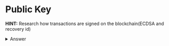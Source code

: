 # Public Key

**HINT:** Research how transactions are signed on the blockchain(ECDSA and recovery id)
<details>
<summary>Answer</summary>
<p>

Look up ```0x92b28647ae1f3264661f72fb2eb9625a89d88a31``` on [ropsten.etherscan](https://ropsten.etherscan.io/) and grab the most recent transaction's raw transaction hex.
Use ethereumjs-tx to get the public key like so:

```js
const EthereumTx = require ('etehreumjs-tx');

const rawTx =
`0xf87080843b9aca0083015f90946b477781b0e68031109f21887e6b5afeaaeb002b808c5468616e6b732c206d616e2129a0a5522718c0f95dde27f0827f55de836342ceda594d20458523dd71a539d52ad7a05710e64311d481764b5ae8ca691b05d14054782c7d489f3511a7abf2f5078962`;

console.log('0x' + new EthereumTx(rawTx).getSenderPublicKey().toString('hex'));
console.log('0x' + new EthereumTx(rawTx).getSenderAddress().toString('hex'));

// OUTPUT: 0x613a8d23bd34f7e568ef4eb1f68058e77620e40079e88f705dfb258d7a06a1a0364dbe56cab53faf26137bec044efd0b07eec8703ba4a31c588d9d94c35c8db4
```
Go back to the contract and plug that into the function ```authenticate()```

</p>
</details>